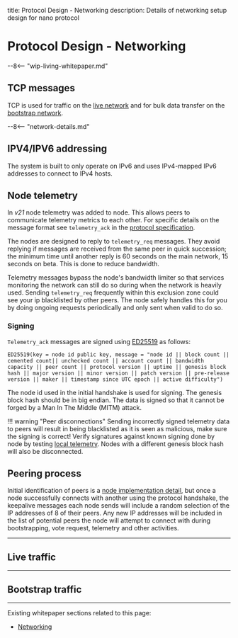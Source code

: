 title: Protocol Design - Networking
description: Details of networking setup design for nano protocol

# Protocol Design - Networking

--8<-- "wip-living-whitepaper.md"

## TCP messages
TCP is used for traffic on the [live network](/glossary#live-network) and for bulk data transfer on the [bootstrap network](/glossary#bootstrap-network).

--8<-- "network-details.md"

## IPV4/IPV6 addressing
The system is built to only operate on IPv6 and uses IPv4-mapped IPv6 addresses to connect to IPv4 hosts.

## Node telemetry
In _v21_ node telemetry was added to node. This allows peers to communicate telemetry metrics to each other. For specific details on the message format see `telemetry_ack` in the [protocol specification](https://github.com/nanocurrency/protocol/tree/master/reference).

The nodes are designed to reply to `telemetry_req` messages. They avoid replying if messages are received from the same peer in quick succession; the minimum time until another reply is 60 seconds on the main network, 15 seconds on beta. This is done to reduce bandwidth.

Telemetry messages bypass the node's bandwidth limiter so that services monitoring the network can still do so during when the network is heavily used. Sending `telemetry_req` frequently within this exclusion zone could see your ip blacklisted by other peers. The node safely handles this for you by doing ongoing requests periodically and only sent when valid to do so.

### Signing
`Telemetry_ack` messages are signed using [ED25519](/protocol-design/signing-hashing-and-key-derivation/#signing-algorithm-ed25519) as follows:

```
ED25519(key = node id public key, message = "node id || block count || cemented count|| unchecked count || account count || bandwidth capacity || peer count || protocol version || uptime || genesis block hash || major version || minor version || patch version || pre-release version || maker || timestamp since UTC epoch || active difficulty")
```

The node id used in the initial handshake is used for signing. The genesis block hash should be in big endian.
The data is signed so that it cannot be forged by a Man In The Middle (MITM) attack.

!!! warning "Peer disconnections"
    Sending incorrectly signed telemetry data to peers will result in being blacklisted as it is seen as malicious, make sure the signing is correct! Verify signatures against known signing done by node by testing [local telemetry](../commands/rpc-protocol.md#telemetry). Nodes with a different genesis block hash will also be disconnected.

## Peering process

Initial identification of peers is a [node implementation detail](../node-implementation/networking.md#peering-process), but once a node successfully connects with another using the protocol handshake, the keepalive messages each node sends will include a random selection of the IP addresses of 8 of their peers. Any new IP addresses will be included in the list of potential peers the node will attempt to connect with during bootstrapping, vote request, telemetry and other activities.

---

## Live traffic

---

## Bootstrap traffic

---

Existing whitepaper sections related to this page:

* [Networking](/protocol-design/networking/)

